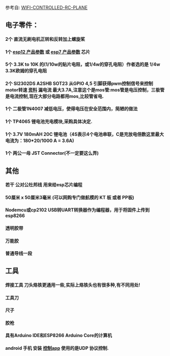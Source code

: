 参考自: [WIFI-CONTROLLED-RC-PLANE](https://www.instructables.com/WIFI-CONTROLLED-RC-PLANE/)

## 电子零件：
#### 2个 直流无刷电机正转和反转加上螺旋桨
#### 1个 [esp12 产品参数](http://www.tech-now.com/pro_view-58.html) 或 [esp7 产品参数](http://www.tech-now.com/pro_view-20.html) 芯片
#### 5个 3.3K to 10K 的(1/10w的贴片电阻，或1/4w的穿孔电阻）作者选的是 1/4w 3.3K欧姆的穿孔电阻
#### 2个 SI2302DS A2SHB SOT23 从GPIO 4,5 引脚获得pwm控制信号来控制motor转速 [资料](https://datasheetspdf.com/pdf-file/1381523/HAOHAI/A2SHB/1) 漏电流 最大3.7A,注意这个是mos管:mos管是电压控制，三极管是电流控制,现在大部分电路都用mos,比较管省电.
#### 1个 二极管1N4007 减低电压，使得电压在安全范围内，简陋的做法
#### 1个 TP4065 锂电池充电模块,采购具体决定.
#### 1个 3.7V 180mAH 20C 锂电池（4S表示4个电池串联，C是充放电倍数这里最大电流为：180*20/1000 A = 3.6A)
#### 1个 两公一母 JST Connector(不一定要这么弄)

## 其他
#### 若干 公对公杜邦线 用来给esp芯片编程
#### 50厘米 x 50厘米3毫米 (可以网购专门做航模的 KT 板 或者 PP板)
#### Nodemcu或cp2102 USB转UART转换器作为编程器，用于将固件上传到esp8266
#### 透明胶带
#### 万能胶
#### 普通导线一段

## 工具
#### 焊接工具 刀头烙铁更通用一些,实际上烙铁头也有很多种,有不同用处!
#### 工具刀
#### 尺子
#### 胶枪
#### 具有Arduino IDE和ESP8266 Arduino Core的计算机
#### android 手机 安装 [控制app](https://content.instructables.com/ORIG/FSU/V83P/JHGJL6CN/FSUV83PJHGJL6CN.apk) 使用的是UDP 协议控制.
